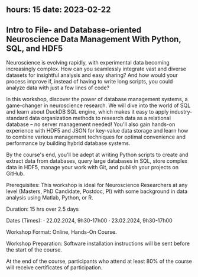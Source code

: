 hours: 15
date: 2023-02-22
---

## Intro to File- and Database-oriented Neuroscience Data Management With Python, SQL, and HDF5

Neuroscience is evolving rapidly, with experimental data becoming increasingly complex. How can you seamlessly integrate vast and diverse datasets for insightful analysis and easy sharing? And how would your process improve if, instead of having to write long scripts, you could analyze data with just a few lines of code?

In this workshop, discover the power of database management systems, a game-changer in neuroscience research. We will dive into the world of SQL and learn about DuckDB SQL engine, which makes it easy to apply industry-standard data organization methods to research data as a relational database – no server management needed! You'll also gain hands-on experience with HDF5 and JSON for key-value data storage and learn how to  combine various management techniques for optimal convenience and performance by building hybrid database systems. 

By the course's end, you'll be adept at writing Python scripts to create and extract data from databases, query large databases in SQL, store complex data in HDF5, manage your work with Git, and publish your projects on GitHub.

Prerequisites: This workshop is ideal for Neuroscience Researchers at any level (Masters, PhD Candidate, Postdoc, PI) with some background in data analysis using Matlab, Python, or R.

Duration: 15 hrs over 2.5 days

Dates (Times):
·	22.02.2024,  9h30-17h00
·	23.02.2024,  9h30-17h00

Workshop Format: Online, Hands-On Course. 

Workshop Preparation: Software installation instructions will be sent before the start of the course.

At the end of the course, participants who attend at least 80% of the course will receive certificates of participation.